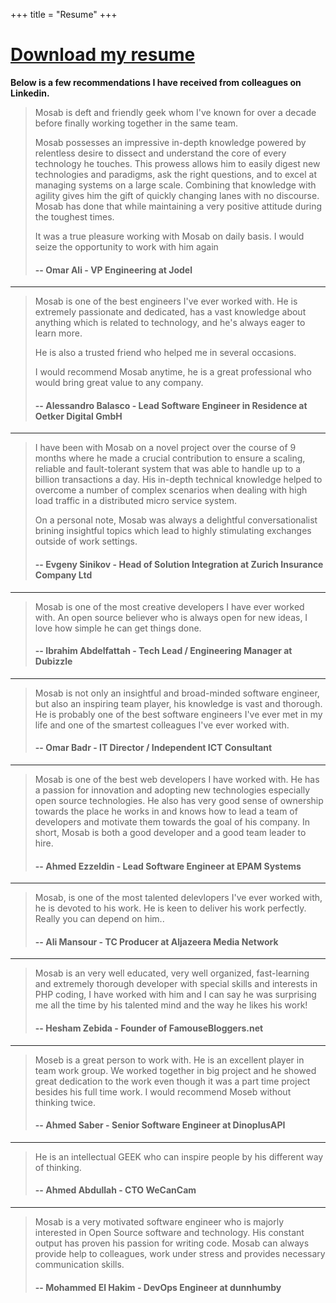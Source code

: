 +++
title = "Resume"
+++

# [Download my resume](/files/MosabIbrahim.pdf)


**Below is a few recommendations I have received from colleagues on Linkedin.**


> Mosab is deft and friendly geek whom I've known for over a decade before finally working together in
> the same team.
> 
> Mosab possesses an impressive in-depth knowledge powered by relentless desire to dissect and
> understand the core of every technology he touches. This prowess allows him to easily digest new
> technologies and paradigms, ask the right questions, and to excel at managing systems on a large
> scale. Combining that knowledge with agility gives him the gift of quickly changing lanes with no
> discourse. Mosab has done that while maintaining a very positive attitude during the toughest times.
> 
> It was a true pleasure working with Mosab on daily basis. I would seize the opportunity to work with
> him again
> 
> 
> #### -- Omar Ali - VP Engineering at Jodel

---

> Mosab is one of the best engineers I've ever worked with. He is extremely passionate and dedicated,
> has a vast knowledge about anything which is related to technology, and he's always eager to learn
> more.
> 
> He is also a trusted friend who helped me in several occasions.
> 
> I would recommend Mosab anytime, he is a great professional who would bring great value to any
> company.
> 
> 
> #### -- Alessandro Balasco - Lead Software Engineer in Residence at Oetker Digital GmbH

---

> I have been with Mosab on a novel project over the course of 9 months where he made a crucial
> contribution to ensure a scaling, reliable and fault-tolerant system that was able to handle up to a
> billion transactions a day. His in-depth technical knowledge helped to overcome a number of complex
> scenarios when dealing with high load traffic in a distributed micro service system.
> 
> On a personal note, Mosab was always a delightful conversationalist brining insightful topics which
> lead to highly stimulating exchanges outside of work settings.
> 
> #### -- Evgeny Sinikov - Head of Solution Integration at Zurich Insurance Company Ltd

---

> Mosab is one of the most creative developers I have ever worked with. An open source believer who is
> always open for new ideas, I love how simple he can get things done.
> 
> #### -- Ibrahim Abdelfattah - Tech Lead / Engineering Manager at Dubizzle

---

> Mosab is not only an insightful and broad-minded software engineer, but also an inspiring team
> player, his knowledge is vast and thorough. He is probably one of the best software engineers I've
> ever met in my life and one of the smartest colleagues I've ever worked with.
> 
> #### -- Omar Badr - IT Director / Independent ICT Consultant

---

> Mosab is one of the best web developers I have worked with. He has a passion for innovation and
> adopting new technologies especially open source technologies. He also has very good sense of
> ownership towards the place he works in and knows how to lead a team of developers and motivate them
> towards the goal of his company. In short, Mosab is both a good developer and a good team leader to
> hire.
> 
> #### -- Ahmed Ezzeldin - Lead Software Engineer at EPAM Systems

---

> Mosab, is one of the most talented delevlopers I've ever worked with, he is devoted to his work. He
> is keen to deliver his work perfectly. Really you can depend on him..
> 
> #### -- Ali Mansour - TC Producer at Aljazeera Media Network

--- 

> Mosab is an very well educated, very well organized, fast-learning and extremely thorough developer
> with special skills and interests in PHP coding, I have worked with him and I can say he was
> surprising me all the time by his talented mind and the way he likes his work!
> 
> #### -- Hesham Zebida - Founder of FamouseBloggers.net

---

> Moseb is a great person to work with. He is an excellent player in team work group. We worked
> together in big project and he showed great dedication to the work even though it was a part time
> project besides his full time work. I would recommend Moseb without thinking twice.
> 
> #### -- Ahmed Saber - Senior Software Engineer at DinoplusAPI

---

> He is an intellectual GEEK who can inspire people by his different way of thinking.
> 
> #### -- Ahmed Abdullah - CTO WeCanCam

---

> Mosab is a very motivated software engineer who is majorly interested in Open Source software and
> technology. His constant output has proven his passion for writing code. Mosab can always provide
> help to colleagues, work under stress and provides necessary communication skills.
>
> #### -- Mohammed El Hakim - DevOps Engineer at dunnhumby
